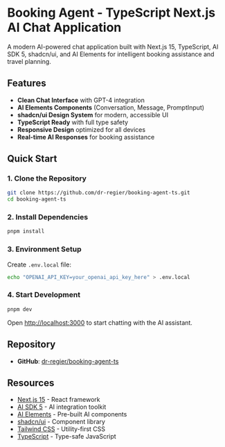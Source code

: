 # Booking Agent - TypeScript Next.js AI Chat Application

A modern AI-powered chat application built with Next.js 15, TypeScript, AI SDK 5, shadcn/ui, and AI Elements for intelligent booking assistance and travel planning.

## Features

- **Clean Chat Interface** with GPT-4 integration
- **AI Elements Components** (Conversation, Message, PromptInput)
- **shadcn/ui Design System** for modern, accessible UI
- **TypeScript Ready** with full type safety
- **Responsive Design** optimized for all devices
- **Real-time AI Responses** for booking assistance

## Quick Start

### 1. Clone the Repository
```bash
git clone https://github.com/dr-regier/booking-agent-ts.git
cd booking-agent-ts
```

### 2. Install Dependencies
```bash
pnpm install
```

### 3. Environment Setup
Create `.env.local` file:
```bash
echo "OPENAI_API_KEY=your_openai_api_key_here" > .env.local
```

### 4. Start Development
```bash
pnpm dev
```

Open [http://localhost:3000](http://localhost:3000) to start chatting with the AI assistant.

## Repository
- **GitHub**: [dr-regier/booking-agent-ts](https://github.com/dr-regier/booking-agent-ts)

## Resources

- [Next.js 15](https://nextjs.org/) - React framework
- [AI SDK 5](https://ai-sdk.dev/) - AI integration toolkit
- [AI Elements](https://ai-sdk.dev/elements/overview) - Pre-built AI components
- [shadcn/ui](https://ui.shadcn.com/) - Component library
- [Tailwind CSS](https://tailwindcss.com/) - Utility-first CSS
- [TypeScript](https://www.typescriptlang.org/) - Type-safe JavaScript
